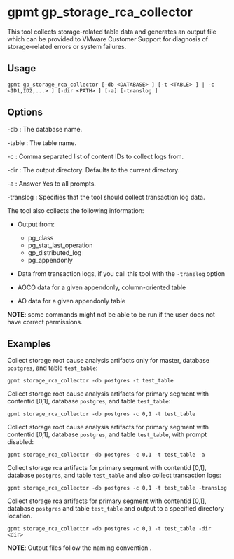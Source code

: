# gpmt gp_storage_rca_collector 

This tool collects storage-related table data and generates an output file which can be provided to VMware Customer Support for diagnosis of storage-related errors or system failures.

## <a id="usage"></a>Usage 

```
gpmt gp_storage_rca_collector [-db <DATABASE> ] [-t <TABLE> ] | -c <ID1,ID2,...> ] [-dir <PATH> ] [-a] [-translog ]
```

## <a id="opts"></a>Options 

-db
:   The database name.

-table
:   The table name.

-c
:   Comma separated list of content IDs to collect logs from.

-dir
:   The output directory. Defaults to the current directory.

-a
:   Answer Yes to all prompts.

-translog
:   Specifies that the tool should collect transaction log data. 

The tool also collects the following information:

- Output from:

    - pg_class
    - pg_stat_last_operation
    - gp_distributed_log
    - pg_appendonly

- Data from transaction logs, if you call this tool with the `-translog` option

- AOCO data for a given appendonly, column-oriented table

- AO data for a given appendonly table

**NOTE**: some commands might not be able to be run if the user does not have correct permissions.

## <a id="exs"></a>Examples 

Collect storage root cause analysis artifacts only for master, database `postgres`, and table `test_table`:

```
gpmt storage_rca_collector -db postgres -t test_table
```

Collect storage root cause analysis artifacts for primary segment with contentid [0,1], database `postgres`, and table `test_table`:

```
gpmt storage_rca_collector -db postgres -c 0,1 -t test_table
```

Collect storage root cause analysis artifacts for primary segment with contentid [0,1], database `postgres`, and table `test_table`, with prompt disabled:

```
gpmt storage_rca_collector -db postgres -c 0,1 -t test_table -a
```

Collect storage rca artifacts for primary segment with contentid [0,1], database `postgres`, and table `test_table` and also collect transaction logs:

```
gpmt storage_rca_collector -db postgres -c 0,1 -t test_table -transLog
```

Collect storage rca artifacts for primary segment with contentid [0,1], database `postgres` and table `test_table` and output to a specified directory location.

```
gpmt storage_rca_collector -db postgres -c 0,1 -t test_table -dir <dir>
```

**NOTE**: Output files follow the naming convention <database name>_<dbid>_<artifact name>.


